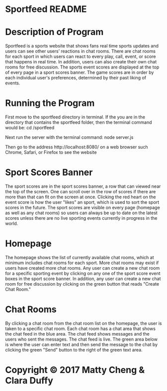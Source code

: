# Sportfeed README

# Description of Program
Sportfeed is a sports website that shows fans real time sports updates and users can see other users’ reactions in chat rooms. There are chat rooms for each sport in which users can react to every play, call, event, or score that happens in real time.  In addition, users can also create their own chat rooms for free discussion.  The sports event scores are displayed at the top of every page in a sport scores banner.  The game scores are in order by each individual user's preferences, determined by their past liking of events.  

# Running the Program
First move to the sportfeed directory in terminal.  If the you are in the directory that contains the sportfeed folder, then the terminal command would be:
cd /sportfeed

Next run the server with the terminal command:
node server.js

Then go to the address http://localhost:8080/ on a web browser such Chrome, Safari, or Firefox to see the website

# Sport Scores Banner
The sport scores are in the sport scores banner, a row that can viewed near the top of the screen.  One can scroll over in the row of scores if there are more than that can fit on the screen at once.  Clicking the red heart on the event score is how the user "likes" an sport, which is used to sort the sport scores in the future. The sport scores are visible on every page (homepage as well as any chat rooms) so users can always be up to date on the latest scores unless there are no live sporting events currently in progress in the world.

# Homepage
The homepage shows the list of currently available chat rooms, which at minimum includes chat rooms for each sport.  More chat rooms may exist if users have created more chat rooms.  Any user can create a new chat room for a specific sporting event by clicking on any one of the sport score event boxes in the sport score banner. In addition, any user can create a new chat room for free discussion by clicking on the green button that reads "Create Chat Room."

# Chat Rooms
By clicking a chat room from the chat room list on the homepage, the user is taken to a specific chat room.  Each chat room has a chat area that shows the chat feed in the blue area.  The chat feed shows messages and the users who sent the messages.  The chat feed is live.  The green area below is where the user can enter text and then send the message to the chat by clicking the green "Send" button to the right of the green text area.


# Copyright © 2017 Matty Cheng & Clara Duffy
